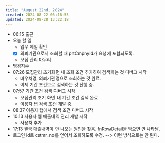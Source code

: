 ```yaml
---
title: "August 22nd, 2024"
created: 2024-08-22 06:16:55
updated: 2024-08-28 13:22:18
---
```

  * 06:15 출근
  * 오늘 할 일
    * 업무 메일 확인
    * [x] 의뢰기관으로서 조회할 때 prtCmpnyId가 요청에 포함되도록.
    * 모집 관리 마무리
  * 명경지수
  * 07:26 모집관리 초기화면 내 조회 조건 추가하여 검색하는 것 디버그 시작
    * 바우처명, 의뢰기관명으로 조회하는 것 완료.
    * 이제 기간 조건으로 검색하는 것 진행 중.
  * 07:57 기간 조건 검색 디버그 시작
    * 모집관리 초기 화면 내 기간 조건 검색 완료
    * 이용자 탭 검색 조건 개발 중.
  * 08:37 이용자 탭에서 검색 조건 디버그 시작
  * 10:13 사용자 웹 매출내역 관리 개발 시작
    * 사용처 추가
  * 17:13 결국 매출내역이 안 나오는 원인을 찾음. fnRowDetail을 막으면 안 나타남.
  * 로그인 id로 cstmr_no를 얻어서 조회하도록 수정. --> 이런 방식으로는 안 된다.
